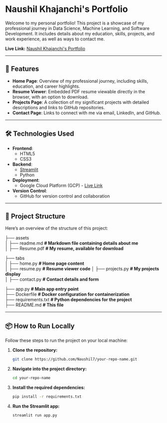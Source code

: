 # Naushil Khajanchi's Portfolio

Welcome to my personal portfolio! This project is a showcase of my professional journey in Data Science, Machine Learning, and Software Development. It includes details about my education, skills, projects, and work experience, as well as ways to contact me.

**Live Link:** [Naushil Khajanchi's Portfolio](https://portfolio-b2cyt3342a-wl.a.run.app/)

---

## 🎨 Features

- **Home Page**: Overview of my professional journey, including skills, education, and career highlights.
- **Resume Viewer**: Embedded PDF resume viewable directly in the browser, with an option to download.
- **Projects Page**: A collection of my significant projects with detailed descriptions and links to GitHub repositories.
- **Contact Page**: Links to connect with me via email, LinkedIn, and GitHub.

---

## 🛠️ Technologies Used

- **Frontend**:
  - HTML5
  - CSS3
- **Backend**:
  - [Streamlit](https://streamlit.io/)
  - Python
- **Deployment**:
  - Google Cloud Platform (GCP) - [Live Link](https://portfolio-b2cyt3342a-wl.a.run.app/)
- **Version Control**:
  - GitHub for version control and collaboration

---

## 📂 Project Structure

Here’s an overview of the structure of this project:  
  
├── assets  
│   ├── readme.md       **# Markdown file containing details about me**  
│   ├── Resume.pdf      **# My resume, available for download**  
  
├── tabs  
│   ├── home.py         **# Home page content**  
│   ├── resume.py       **# Resume viewer code**
│   ├── projects.py     **# My projects display**  
│   ├── contact.py      **# Contact details and form**  
  
├── app.py              **# Main app entry point**  
├── Dockerfile          **# Docker configuration for containerization**  
├── requirements.txt    **# Python dependencies for the project**  
├── README.md           **# This file**  


---

## 📦 How to Run Locally

Follow these steps to run the project on your local machine:

1. **Clone the repository:**
   ```bash
   git clone https://github.com/Naushil7/your-repo-name.git

2. **Navigate into the project directory:** 
    ```bash
    cd your-repo-name

3. **Install the required dependencies:** 
    ```bash
    pip install -r requirements.txt


4. **Run the Streamlit app:** 
    ```bash
    streamlit run app.py


